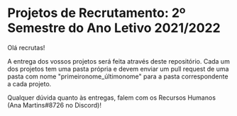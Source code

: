 # Projetos de Recrutamento: 2º Semestre do Ano Letivo 2021/2022

Olá recrutas!

A entrega dos vossos projetos será feita através deste repositório.
Cada um dos projetos tem uma pasta própria e devem enviar um pull request de uma pasta com nome "primeironome_últimonome" para a pasta correspondente a cada projeto.

Qualquer dúvida quanto às entregas, falem com os Recursos Humanos (Ana Martins#8726 no Discord)!
